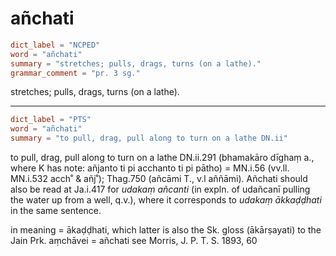 # añchati

``` toml
dict_label = "NCPED"
word = "añchati"
summary = "stretches; pulls, drags, turns (on a lathe)."
grammar_comment = "pr. 3 sg."
```

stretches; pulls, drags, turns (on a lathe).

--------------------

``` toml
dict_label = "PTS"
word = "añchati"
summary = "to pull, drag, pull along to turn on a lathe DN.ii"
```

to pull, drag, pull along to turn on a lathe DN.ii.291 (bhamakāro dīghaṃ a., where K has note: añjanto ti pi acchanto ti pi pātho) = MN.i.56 (vv.ll. MN.i.532 acch˚ & añj˚); Thag.750 (añcāmi T., v.l aññāmi). Añchati should also be read at Ja.i.417 for *udakaṃ añcanti* (in expln. of udañcanī pulling the water up from a well, q.v.), where it corresponds to *udakaṃ ākkaḍḍhati* in the same sentence.

in meaning = ākaḍḍhati, which latter is also the Sk. gloss (ākārṣayati) to the Jain Prk. aṃchāvei = añchati see Morris, J. P. T. S. 1893, 60

